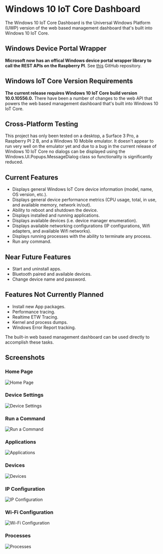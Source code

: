 # Windows 10 IoT Core Dashboard
The Windows 10 IoT Core Dashboard is the Universal Windows Platform (UWP) version of the web based management dashboard that's built into Windows 10 IoT Core.

## Windows Device Portal Wrapper
**Microsoft now has an offical Windows device portal wrapper library to call the REST APIs on the Raspberry PI**.  See [this](https://github.com/Microsoft/WindowsDevicePortalWrapper) GitHub repository.

## Windows IoT Core Version Requirements
**The current release requires Windows 10 IoT Core build version 10.0.10556.0.**  There have been a number of changes to the web API that powers the web based management dashboard that's built into Windows 10 IoT Core.

## Cross-Platform Testing
This project has only been tested on a desktop, a Surface 3 Pro, a Raspberry PI 2 B, and a Windows 10 Mobile emulator.  It doesn't appear to run very well on the emulator yet and due to a bug in the current release of Windows 10 IoT Core no dialogs can be displayed using the Windows.UI.Popups.MessageDialog class so functionality is significantly reduced.

## Current Features
* Displays general Windows IoT Core device information (model, name, OS version, etc.).
* Displays general device performance metrics (CPU usage, total, in use, and available memory, network in/out).
* Ability to reboot and shutdown the device.
* Displays installed and running applications.
* Displays available devices (i.e. device manager enumeration).
* Displays available networking configurations (IP configurations, Wifi adapters, and available Wifi networks).
* Displays running processes with the ability to terminate any process.
* Run any command.

## Near Future Features
* Start and uninstall apps.
* Bluetooth paired and available devices.
* Change device name and password.

## Features Not Currently Planned
* Install new App packages.
* Performance tracing.
* Realtime ETW Tracing.
* Kernel and process dumps.
* Windows Error Report tracking.

The built-in web based management dashboard can be used directly to accomplish these tasks.

## Screenshots
### Home Page
![Home Page](https://raw.github.com/hyprsoftcorp/windowsiotcoredashboard/master/iot-screenshot-01.jpg "Home Page")

### Device Settings
![Device Settings](https://raw.github.com/hyprsoftcorp/windowsiotcoredashboard/master/iot-screenshot-02.jpg "Device Settings")

### Run a Command
![Run a Command](https://raw.github.com/hyprsoftcorp/windowsiotcoredashboard/master/iot-screenshot-03.jpg "Run a Command")

### Applications
![Applications](https://raw.github.com/hyprsoftcorp/windowsiotcoredashboard/master/iot-screenshot-04.jpg "Applications")

### Devices
![Devices](https://raw.github.com/hyprsoftcorp/windowsiotcoredashboard/master/iot-screenshot-05.jpg "Devices")

### IP Configuration
![IP Configuration](https://raw.github.com/hyprsoftcorp/windowsiotcoredashboard/master/iot-screenshot-06.jpg "IP Configuration")

### Wi-Fi Configuration
![Wi-Fi Configuration](https://raw.github.com/hyprsoftcorp/windowsiotcoredashboard/master/iot-screenshot-07.jpg "Wi-Fi Configuration")

### Processes
![Processes](https://raw.github.com/hyprsoftcorp/windowsiotcoredashboard/master/iot-screenshot-08.jpg "Processes")
